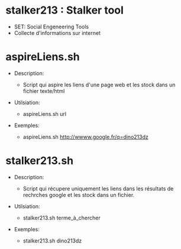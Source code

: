 # stalker213 : Stalker tool
- SET: Social Engeneering Tools
- Collecte d'informations sur internet


# aspireLiens.sh

- Description: 
   - Script qui aspire les liens d'une page web et les stock dans un fichier texte/html

- Utilsiation:
   - aspireLiens.sh url

- Exemples:
   - aspireLiens.sh http://wwww.google.fr/q=dino213dz


# stalker213.sh

- Description: 
   - Script qui récupere uniquement les liens dans les résultats de rechrches google et les stock dans un fichier.

- Utilsiation:
   - stalker213.sh terme_à_chercher

- Exemples:
   - stalker213.sh dino213dz
